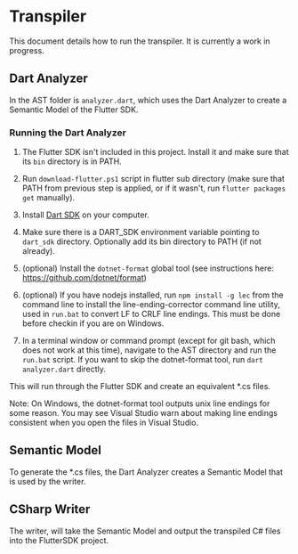 # Transpiler

This document details how to run the transpiler. It is currently a work in progress.

## Dart Analyzer

In the AST folder is `analyzer.dart`, which uses the Dart Analyzer to create a Semantic Model of the Flutter SDK.

### Running the Dart Analyzer

1. The Flutter SDK isn't included in this project. Install it and make sure that its `bin` directory is in PATH.
2.  Run `download-flutter.ps1` script in flutter sub directory (make sure that PATH from previous step is applied, or if it wasn't, run `flutter packages get` manually).

3. Install [Dart SDK](https://www.dartlang.org/tools/sdk#install) on your computer.

4. Make sure there is a DART_SDK environment  variable pointing to `dart_sdk` directory. Optionally add its bin directory to PATH (if not already).

5. (optional) Install the `dotnet-format` global tool (see instructions here: https://github.com/dotnet/format)

6. (optional) If you have nodejs installed, run `npm install -g lec` from the command line to install the line-ending-corrector command line utility, used in `run.bat` to convert LF to CRLF line endings. This must be done before checkin if you are on Windows.

7. In a terminal window or command prompt (except for git bash, which does not work at this time), navigate to the AST directory and run the `run.bat` script. If you want to skip the dotnet-format tool, run `dart analyzer.dart` directly.

This will run through the Flutter SDK and create an equivalent *.cs files.

Note: On Windows, the dotnet-format tool outputs unix line endings for some reason. You may see Visual Studio warn about making line endings consistent when you open the files in Visual Studio.

## Semantic Model

To generate the *.cs files, the Dart Analyzer creates a Semantic Model that is used by the writer.

## CSharp Writer

The writer, will take the Semantic Model and output the transpiled C# files into the FlutterSDK project.
